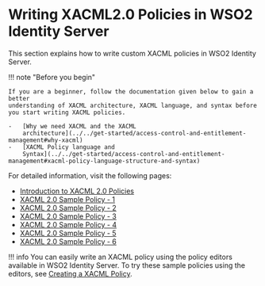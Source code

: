 # Writing XACML2.0 Policies in WSO2 Identity Server

This section explains how to write custom XACML policies in WSO2
Identity Server.

!!! note "Before you begin"
    
    If you are a beginner, follow the documentation given below to gain a better 
    understanding of XACML architecture, XACML language, and syntax before you start writing XACML policies. 
    
    -   [Why we need XACML and the XACML
        architecture](../../get-started/access-control-and-entitlement-management#why-xacml)
    -   [XACML Policy language and
        Syntax](../../get-started/access-control-and-entitlement-management#xacml-policy-language-structure-and-syntax)
    

For detailed information, visit the following pages:

-   [Introduction to XACML 2.0 Policies](../../learn/introduction-to-xacml-2.0-policies)
-   [XACML 2.0 Sample Policy - 1](../../learn/xacml-2.0-sample-policy-1)
-   [XACML 2.0 Sample Policy - 2](../../learn/xacml-2.0-sample-policy-2)
-   [XACML 2.0 Sample Policy - 3](../../learn/xacml-2.0-sample-policy-3)
-   [XACML 2.0 Sample Policy - 4](../../learn/xacml-2.0-sample-policy-4)
-   [XACML 2.0 Sample Policy - 5](../../learn/xacml-2.0-sample-policy-5)
-   [XACML 2.0 Sample Policy - 6](../../learn/xacml-2.0-sample-policy-6)

  
!!! info
    You can easily write an XACML policy using the policy editors
    available in WSO2 Identity Server. To try these sample policies using
    the editors, see [Creating a XACML Policy](../../learn/creating-a-xacml-policy).
